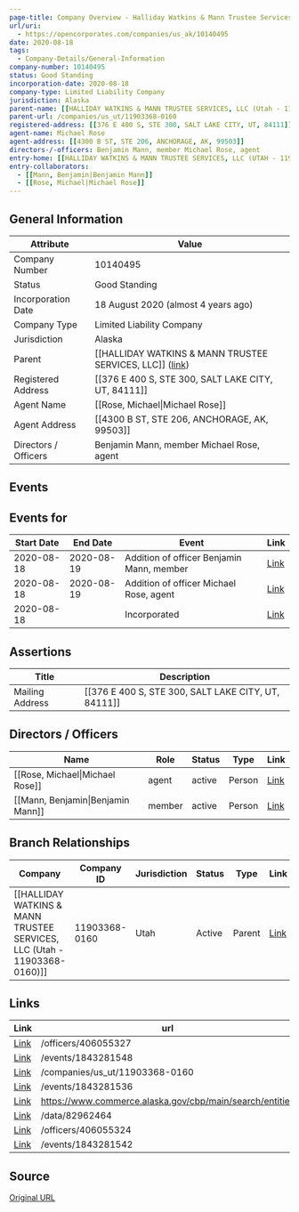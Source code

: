 ```yaml
---
page-title: Company Overview - Halliday Watkins & Mann Trustee Services, LLC BRANCH (Alaska - 10140495)
url/uri:
  - https://opencorporates.com/companies/us_ak/10140495
date: 2020-08-18
tags:
  - Company-Details/General-Information
company-number: 10140495
status: Good Standing
incorporation-date: 2020-08-18
company-type: Limited Liability Company
jurisdiction: Alaska
parent-name: [[HALLIDAY WATKINS & MANN TRUSTEE SERVICES, LLC (Utah - 11903368-0160)]]
parent-url: /companies/us_ut/11903368-0160
registered-address: [[376 E 400 S, STE 300, SALT LAKE CITY, UT, 84111]]
agent-name: Michael Rose
agent-address: [[4300 B ST, STE 206, ANCHORAGE, AK, 99503]]
directors-/-officers: Benjamin Mann, member Michael Rose, agent
entry-home: [[HALLIDAY WATKINS & MANN TRUSTEE SERVICES, LLC (UTAH - 11903368-0160)]]
entry-collaborators:
  - [[Mann, Benjamin|Benjamin Mann]]
  - [[Rose, Michael|Michael Rose]]
---
```


## General Information
| Attribute          | Value                                       |
|--------------------|---------------------------------------------|
| Company Number     | 10140495                                    |
| Status             | Good Standing                               |
| Incorporation Date | 18 August 2020 (almost 4 years ago)         |
| Company Type       | Limited Liability Company                   |
| Jurisdiction       | Alaska                                      |
| Parent             | [[HALLIDAY WATKINS & MANN TRUSTEE SERVICES, LLC]] ([link](/companies/us_ut/11903368-0160)) |
| Registered Address | [[376 E 400 S, STE 300, SALT LAKE CITY, UT, 84111]] |
| Agent Name         | [[Rose, Michael\|Michael Rose]]             |
| Agent Address      | [[4300 B ST, STE 206, ANCHORAGE, AK, 99503]] |
| Directors / Officers | Benjamin Mann, member Michael Rose, agent   |

## Events
## Events for
| Start Date | End Date   | Event                                                   | Link |
|------------|------------|-------------------------------------------------------|------|
| 2020-08-18 | 2020-08-19 | Addition of officer Benjamin Mann, member               | [Link](https://opencorporates.com/events/1843281542) |
| 2020-08-18 | 2020-08-19 | Addition of officer Michael Rose, agent                 | [Link](https://opencorporates.com/events/1843281536) |
| 2020-08-18 |            | Incorporated                                            | [Link](https://opencorporates.com/events/1843281548) |

## Assertions
| Title               | Description                                             |
|---------------------|---------------------------------------------------------|
| Mailing Address     | [[376 E 400 S, STE 300, SALT LAKE CITY, UT, 84111]]     |

## Directors / Officers
| Name                 | Role            | Status     | Type        | Link |
|----------------------|-----------------|------------|-------------|------|
| [[Rose, Michael\|Michael Rose]] | agent           | active     | Person      | [Link](https://opencorporates.com/officers/406055324) |
| [[Mann, Benjamin\|Benjamin Mann]] | member          | active     | Person      | [Link](https://opencorporates.com/officers/406055327) |

## Branch Relationships
| Company                       | Company ID            | Jurisdiction         | Status   | Type       | Link                                | Start Date   | End Date     | Statement Link                      |
|--------------------------------|----------------------|----------------------|----------|------------|-------------------------------------|--------------|--------------|-------------------------------------|
| [[HALLIDAY WATKINS & MANN TRUSTEE SERVICES, LLC (Utah - 11903368-0160)]] | 11903368-0160        | Utah                 | Active   | Parent     | [Link](https://opencorporates.com/companies/us_ut/11903368-0160) | 18 Aug 2020  | N/A          | [Statement](https://opencorporates.com/statements/931432652) |

## Links
| Link   | url                            
|--------|--------------------------------|
| [Link](/officers/406055327) |/officers/406055327           |
| [Link](/events/1843281548) |/events/1843281548            |
| [Link](/companies/us_ut/11903368-0160) |/companies/us_ut/11903368-0160|
| [Link](/events/1843281536) |/events/1843281536            |
| [Link](https://www.commerce.alaska.gov/cbp/main/search/entities) |https://www.commerce.alaska.gov/cbp/main/search/entities|
| [Link](/data/82962464) |/data/82962464                |
| [Link](/officers/406055324) |/officers/406055324           |
| [Link](/events/1843281542) |/events/1843281542            |

## Source
[Original URL](https://opencorporates.com/companies/us_ak/10140495)
